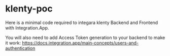 # klenty-poc
Here is a minimal code required to integara klenty Backend and Frontend with Integration.App.

You will also need to add Access Token generation to your backend to make it work: https://docs.integration.app/main-concepts/users-and-authentication
